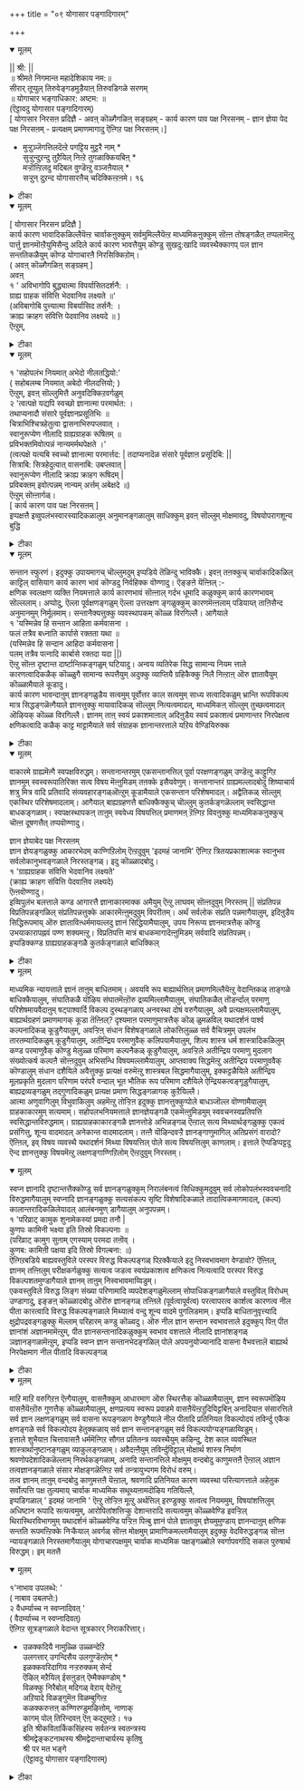 +++
title = "०९ योगासार पङ्गादिगारम्"

+++


<details open><summary>मूलम्</summary>

|| श्री: ||  
॥ श्रीमते निगमान्त महादेशिकाय नम:॥  
सीरार् तूप्पुल् तिरुवेङ्गडमुडैयाऩ् तिरुवडिगळे सरणम्  
॥ योगाचार भङ्गाधिकार: अष्टम: ॥  
(ऎट्टावदु योगासार पङ्गादिगारम्)  
[ योगासार निरसऩ प्रदिज्ञै - अवऩ् कॊळ्गैगळिऩ् सङ्ग्रहम् - कार्य कारण पाव पक्ष निरसनम् - ज्ञान ज्ञेया पेद पक्ष निरसऩम् - प्रत्यक्षम् प्रमाणमागादु ऎऩ्गिऱ पक्ष निरसऩम्।]  
* मुऱ्ऱुञ्जॆगत्तिलदॆऩ्ऱे पगट्टिय मुट्टरै नाम् *   
 सुऱ्ऱुन्दुऱन्दु तुऱैयिल् निऩ्ऱे तुगळाक्कियबिऩ् *   
 मऱ्ऱॊऩ्ऱिलदु मदिबल वुण्डॆऩ्ऱु वञ्जऩैयाल् *  
 सऱ्ऱुन् दुऱन्द योगासारऩैच् चदिक्किऩ्ऱऩमे। १६
</details>



<details><summary>टीका</summary>

* (प-रै) सॆगत्तु - इन्द लोगत्तिल्, मुऱ्ऱुम् - ऎल्ला वस्तुक्कळुम्, इलदु - इल्लाददु, ऎऩ्ऱे - ऎऩ्ऱु सॊल्लिक् कॊण्डु, पगट्टिय - (जऩङ्गळै) मयक्किऩ, मुट्टरै - मूडर्गळै, नाम्, सुऱ्ऱुम् - ऎल्लादिक्कुक्कळिलुम्, तुऱन्दु - विट्टु विट्टु, तुऱैयिल् निऩ्ऱे - (पूर्वर्गळ् निऩ्ऱ) मार्क्कत्तिलेये निऩ्ऱु कॊण्डे, तुगळाक्किय पिऩ् - सूर्णमाक्किय पिऱगु, अदावदु अवर्गळै निरागरित्त पिऱगु ऎऩ्ऱबडि, मऱ्ऱॊऩ्ऱु इलदु - वेऱु ऒऩ्ऱुम् इल्लाददु। अदावदु तुक्कम् ऎऩ्ऱबडि, पल - अऩेगविदमाऩ, मदि - ज्ञाऩम् उण्डु ऎऩ्ऱु - ज्ञाऩम् मात्तिरम् उण्डु ऎऩ्ऱु, वञ्जऩैयाल् - कबडत्तिऩाल्, (मऱ्ऱुम्) सऱ्ऱुम् तुऱन्द - सिल वस्तुक्कळै विट्टवऩाऩ, योगासारऩै सदिक्किऩ्ऱऩम् - तुण्डु तुण्डुगळागच् चॆय्गिऱोम्।
</details>



<details open><summary>मूलम्</summary>

[ योगासार निरसन प्रदिज्ञै ]  
कार्य कारण भावादिकळिल्लैयॆऩ्ऱ चार्वाकऩुक्कुम् सर्वमुमिल्लैयॆऩ्ऱ माध्यमिकऩुक्कुम् सॊऩ्ऩ तोषङ्गळैत् तप्पलामॆऩ्ऱु पार्त्तु ज्ञानमॊऩ्ऱैयुमिसैन्दु अदिले कार्य कारण भावत्तैयुम् कॊण्डु सुखदु:खादि व्यवस्थैक्कागप् पल ज्ञान सन्ततिकळैयुम् कॊण्ड योगाचारऩै निरसिक्किऱोम्।  
( अवऩ् कॊळ्गैगळिऩ् सङ्ग्रहम् ]  
अवऩ्  
१ ' अविभागोपि बुद्ध्यात्मा विपर्यासितदर्शनै: ।  
 ग्राह्य ग्राहक संवित्ति भेदवानिव लक्ष्यते ॥‘  
 (अविबागोबि पुत्त्यात्मा विबर्यासिद तर्सनै: ।  
 क्राह्य क्राहग संवित्ति पेदवानिव लक्ष्यदे ॥ )  
ऎऩ्ऱुम्,
</details>



<details><summary>टीका</summary>

१। ऒरु पिरिवुम् इल्लाद ज्ञाऩत्तिऩ् स्वरूबमाऩदु वित्यासत्तै उण्डाक्कप्पट्ट पार्वैयै उडैयवर्गळिऩाले, अऱियप्पडुगिऱ वस्तु अऱिगिऱवऩ् ज्ञाऩम् इवैगळागिऱ पेदत्तै उडैयदैप् पोल काणप्पडुगिऱदु।
</details>



<details open><summary>मूलम्</summary>

१ 'सहोपलंभ नियमात् अभेदो नीलतद्धियो:'  
( सहोबलम्ब नियमात् अबेदो नीलदत्तियो; )   
ऎऩ्ऱुम्, इवऩ् सॊल्लुमित्तै अनुवदिक्किऱवर्गळुम्   
२ 'त्वत्पक्षे यद्यपि स्वच्छो ज्ञानात्मा परमार्थत: ।  
तथाप्यनादौ संसारे पूर्वज्ञानप्रसूतिभिः ॥  
 चित्राभिश्चित्रहेतुत्वा द्वासनाभिरुपप्लवात् ।  
 स्वानुरूप्येण नीलादि ग्राह्यग्राहक रूषितम् ॥  
 प्रविभक्तमिवोत्पन्नं नान्यमर्मथपेक्षते ।'  
(त्वत्पक्षे यत्यबि स्वच्चो ज्ञानात्मा परमार्त्तद: | तदाप्यनादॆळ संसारे पूर्वज्ञाऩ प्रसूदिबि: ||  
 सित्राबि: सित्रहेदुत्वात् वासनाबि: उबप्लवात् |  
 स्वानुरूप्येण नीलादि क्राह्य क्राहग रूषिदम् |  
प्रविबक्तम् इवोत्पन्नम् नान्यम् अर्त्तम् अबेक्षदे ॥)   
ऎऩ्ऱुम् सॊऩ्ऩार्गळ्।  
[ कार्य कारण पाव पक्ष निरसऩम् ]  
इप्पक्षत्तै इव्वुपलंभस्वारस्यादिकळालुम् अनुमानङ्गळालुम् साधिक्कुम् इवऩ् सॊल्लुम् मोक्षमावदु, विषयोपरागशून्य बुद्धि
</details>



<details><summary>टीका</summary>

१। नीलरूबम् ऎऩ्ऩ, अदैप्पऱ्ऱिय ज्ञाऩम् ऎऩ्ऩ, इवैगळुक्कु ऎप्पॊऴुदुम् ऒऩ्ऱागवे (सेर्न्दे) अऱियप्पडुगिऱबडियिऩाल् इवै इरण्डुक्कुम् अबेदमे।
२। उऩ्ऩुडैय पक्षत्तिल् ज्ञाऩ स्वरूबम् उण्मैयिल् अऴुक्कऱ्ऱदु ताऩ्। अप्पडि इरुन्दबोदिलुम् आदि इल्लाद संसारत्तिल् मुऩ्बु उण्डाऩ ज्ञानत्तिऩाल् एऱ्पट्ट विसित्रमाऩ कारणङ्गळै युडैत्तायिरुप्पदिऩाल् विसित्रङ्गळाऩ वासऩैगळिऩाले कॆडुक्कप्पडुगिऱबडियिऩाल् अन्दन्द वासऩैक्कुत् तगुन्दबडि नीलरूबम् मुदलाऩ अऱियप्पड वेण्डिय वस्तुक्कळ् अऱिगिऱवऩ् इवर्गळिऩाल् कॆडुक्कप्पट्टदाय्प् पिरिक्कप्पट्टदैप् पोल उण्डाऩदु। वेऱु ऒरु वस्तुवै अबेक्षिक्किऱदिल्लै।
</details>



<details open><summary>मूलम्</summary>

सन्तान स्फुरणं। इदुक्कु उपायमागच् चॊल्लुमदुम् इप्पडिये तॆळिन्दु भाविक्कै। इवऩ् तऩक्कुच् चार्वाकादिकळिल् काट्टिल् वासियाग कार्य कारण भावं कॊण्डदु निर्वहिक्क वॊण्णादु। ऎङ्ङऩे यॆऩ्ऩिल् :-  
क्षणिक स्वलक्षण व्यक्ति नियमत्ताले कार्य कारणभावं सॊऩ्ऩाल् गर्दभ धूमादि कळुक्कुम् कार्य कारणभावम् सॊल्ललाम्। अप्पोदु, ऎल्ला पूर्वक्षणङ्गळुम् ऎल्ला उत्तरक्षण ङ्गळुक्कुम् कारणमॆऩ्ऩलाम् पडियाय्त् ताऩिसैन्द अनुमानमुम् निर्मूलमाम्। सन्तानैक्यत्तुक्कु व्यवस्थापकम् कॊळ्ळ विरगिल्लै। आगैयाले  
 १ 'यस्मिन्नेव हि सन्तान आहिता कर्मवासना ।  
 फलं तत्रैव बध्नाति कार्पासे रक्तता यथा ॥  
 (यस्मिन्नेव हि सन्दान आहिदा कर्मवासना |   
पलम् तत्रैव पत्नादि कार्बासे रक्तदा यदा ||)  
ऎऩ्ऱु सॊऩ्ऩ दृष्टान्त दार्ष्टान्तिकङ्गळुम् घटियादु। अन्वय व्यतिरेक सिद्ध सामान्य नियम त्ताले कारणत्वादिकळैक् कॊळ्ळुगै सामान्य रूपत्तैयुम् अदुक्कु व्याप्तियै ग्रहिकैक्कु निलै निऩ्ऱाऩ् ऒरु ज्ञातावैयुम् कॊळ्ळामैयाले कूडादु।  
कार्य कारण भावन्दाऩुम् ज्ञानङ्गळुडैय सत्वमुम् पूर्वोत्तर काल सत्वमुम् साध्य सत्वादिकळुम् भ्रान्ति रूपविकल्प मात्र सिद्धङ्गळॆऩ्गैयाले ज्ञानत्तुक्कु मायावादिकळ् सॊल्लुम् नित्यत्वमादल्, माध्यमिकऩ् सॊल्लुम् तुच्छत्वमादल् ऒऴियक् कॊळ्ळ विरगिल्लै। ज्ञानम् ताऩ् स्वयं प्रकाशमाऩाल् अदिऩुडैय स्वयं प्रकाशत्वं प्रमाणान्तर निरपेक्षत्व क्षणिकत्वादि कळैक् काट्ट माट्टामैयाले सर्व संग्राहक ज्ञानान्तरत्ताले यऱिय वेण्डियिरुक्क
</details>



<details><summary>टीका</summary>

१। ऎन्द सन्दाऩत्तिलेये कर्मत्तिऩ् वासऩै सेर्क्कप्पट्टिरुक्किऱदो, पञ्जिल् सिवप्पु निऱम् उण्डावदैप् पोल, अन्द सन्दाऩत्तिलेये प्रयोजऩत्तै उण्डाक्कुगिऱदु।
</details>



<details open><summary>मूलम्</summary>

वाकारमे ग्राह्यमॆऩ्गै स्वपक्षविरुद्धम्। सन्तानान्तरमुम् एकसन्तानत्तिल् पूर्वा परक्षणङ्गळुम् उण्डॆऩ्ऱु काट्टुगिऱ ज्ञानमुम् स्वस्वरूपातिरिक्त सत्व विषय मॆऩ्ऩुमिडम् तऩक्के इसैयवेणुम्। सन्तानान्तरं ग्राह्यमल्लादबोदु शिष्याचार्य शत्रु मित्र वादि प्रतिवादि संव्यवहारङ्गळ्ऒऩ्ऱुम् कूडामैयाले एकसन्तान परिशेषमादल्। अद्वैतिकळ् सॊल्लुम् एकस्थिर परिशेषमादलाम्। आगैयाल् बाह्यग्रहणत्तै बाधिक्कैक्कुच् चॊल्लुम् कुतर्कङ्गळॆल्लाम् स्वसिद्धान्त बाधकङ्गळाम्। स्वपक्षस्थापकऩ् ताऩुम् स्ववेध्य विषयत्तिल् प्रमाणमऩ् ऱॆऩ्गिऱ विवऩुक्कु माध्यमिककऩुक्कुच् चॊऩ्ऩ दूषणत्तैत् तप्पवॊण्णादु।  
  
ज्ञान ज्ञेयाबेद पक्ष निरसऩम्  
ज्ञान ज्ञेयङ्गळुक्कु आकारभेदम् काण्गिऱिलोम् ऎऩ्ऱदुवुम् 'इदमहं जानामि' ऎऩ्गिऱ त्रितयप्रकाशात्मक स्वानुभव सर्वलोकानुभवङ्गळाले निरस्तङ्गळ्। इदु कॊळ्ळादबोदु।  
 १ 'ग्राह्यग्राहक संवित्ति भेदवानिव लक्ष्यते'  
(क्राह्य क्राहग संवित्ति पेदवाऩिव लक्ष्यदे)  
 ऎऩ्ऩवॊण्णादु।  
इव्विपुलंभ बलत्ताले कण्ड आगारत्तै ज्ञानाकारमाक्क अमैयुम् ऎऩ्ऱु लाघवम् सॊऩ्ऩदुवुम् निरस्तम् || संप्रतिपन्न विप्रतिपन्नङ्गळिल् संप्रतिपन्नत्तुक्के आकारमॆऩ्ऩुमदुवुम् विपरीतम्। अर्थं सर्वलोक संप्रति पन्नमागैयालुम्, इदिऩुडैय सिद्धिरूपमाय् ऒरु ज्ञाताविऩ्धर्ममायल्लदु ज्ञानं सिद्धियामैयालुम्, उपय निरूप्य ज्ञानमात्रत्तैक् कॊण्डु उभयाकारापह्नवं पण्ण शक्यमऩ्ऱु। विप्रतिपत्ति मात्रं बाधकमागादॆऩ्ऩुमिडम् सर्ववादि संप्रतिपन्नम्।  
इप्पडिक्कण्ड ग्राह्यग्राहकङ्गळै कुतर्कङ्गळाले बाधिक्किल्
</details>



<details><summary>टीका</summary>

१ १२७-म् पक्कम् पार्क्क
</details>



<details open><summary>मूलम्</summary>

माध्यमिक न्यायत्ताले ज्ञानं ताऩुम् बाधितमाम्। अवयवि रूप बाह्यार्थत्तिल् प्रमाणमिल्लैयॆऩ्ऱु वेदान्तिकळ् ताङ्गळे बाधिक्कैयालुम्, संघातिकळै यॊऴिय संघातमॆऩ्ऱॊरु द्रव्यमिल्लामैयालुम्, संघातिकळैत् तॊडर्न्दाल् परमाणु परिशेषमायवैदाऩुम् षट्पाश्वार्दि विकल्प दुस्थङ्गळाय् अनवस्था दोषं वरुगैयालुम्, अवै प्रत्यक्षमल्लामैयालुम्, बाह्यार्थग्रहणं प्रमाणमागक् कूडा तॆऩ्ऩिल्? दृश्यमाऩ परमाणुमात्रत्तैक् कॊळ् ळुमळविल् यथादर्शनं पार्श्व कल्पनादिकळ् कूडुगैयालुम्, अवऱ्ऱिऩ् संधान विशेषङ्गळाले लोकत्तिलुळ्ळ सर्व वैचित्रमुम् उपलंभ तारतम्यादिकळुम् कूडुगैयालुम्, अतीन्द्रिय परमाणुवैक् कलिपयामैयालुम्, शिल्प शास्त्र धर्म शास्त्रादिकळिलुम् कण्ड परमाणुवैक् कॊण्डु मेलुळ्ळ परिमाण कल्पनैकळ् कूडुगैयालुम्, अवऱ्ऱिले अतीन्द्रिय परमाणु मुदलाग संख्योत्कर्ष कल्पऩै सॊऩ्ऩदुवुम् अभिसन्धि विषयमल्लामैयालुम्, आप्तवाक्य सिद्धमॆऩ्ऱु अतीन्द्रिय परमाणुववैक् कॊण्डालुम् संधान दशैयिले अवैत्तुक्कु प्रत्यक्षं वरुमॆऩ्ऱु शास्त्रबल सिद्धमागैयालुम्, इक्कट्टळैयिले अतीन्द्रिय मूलप्रकृति मुदलाग परिणाम परंपरै वन्दाल् भूत भौतिक रूप परिमाण दशैयिले ऐन्द्रियकत्वङ्गूडुगैयालुम्, बाह्यद्रव्यङ्गळुम् तद्गुणादिकळुम् प्रत्यक्ष प्रमाण सिद्धङ्गळागक् कुऱैयिल्लै।  
आत्मा अणुवागिलुम् विभुवाकिलुम् अहमॆऩ्ऱु तोऱ्ऱिऩ इदुक्कु ज्ञानत्तुक्कुप्पोले बाधञ्जॊल्ल वॊण्णामैयालुम् ग्राहकाकारमुम् सत्यमाम्। सहोपलभनियमत्ताले ज्ञानज्ञेयङ्गळै एकमॆऩ्ऩुमिडमुम् स्ववचनस्वप्रतिपत्ति स्वसिद्धान्तविरुद्धमाम्। ग्राह्यग्राहकाकारङ्गळै ज्ञानत्तोडे अभिन्नङ्गळ् ऎऩ्ऱाल् सत्य मिथ्यार्थङ्गळुक्कु एकत्वं प्रसंगित्तु, शून्य वादमादल् अनेकान्त वादमादलाम्। तऩ्ऩै यॊऴिन्दवऱ्ऱै ज्ञानङ्गाणुमागिल् अतिप्रसंगं वारादो? ऎऩ्ऩिल्, इव् विषय व्यवस्थै यथादर्शनं मिथ्या विषयत्तिल् पोले सत्य विषयत्तिलुम् काणलाम्। इत्ताले ऎप्पडिप्पट्टदु ऎन्द ज्ञानत्तुक्कु विषयमॆऩ्ऱु लक्षणङ्गाण्गिऱिलोम् ऎऩ्ऱदुवुम् निरस्तम्।
</details>



<details open><summary>मूलम्</summary>

स्वप्न ज्ञानादि दृष्टान्तत्तैक्कॊण्डु सर्व ज्ञानङ्गळुक्कुम् निरालंबनत्वं सिधिक्कुमदुवुम् सर्व लोकोपलंभस्ववचनादि विरुद्धमागैयालुम् स्वप्नादि ज्ञानङ्गळुक्कु सत्यसंकल्प सृष्टि विशेषादिकळाले तादात्विकमागमादल्, (कल्प) कालान्तरादिकळिलेयादल् आलंबनमुण् डागैयालुम् अनुपपन्नम्।  
१ 'परिव्राट् कामुक शुनामेकस्यां प्रमदा तनौ |  
 कुणपः कामिनी भक्ष्या इति तिस्रो विकल्पनाः ॥   
(परिव्राट् कामुग सुऩाम् एगस्याम् परमदा तऩॊव् ।  
 कुणब: कामिऩी पक्षया इदि तिस्रो विगल्बना: ॥)  
ऎऩ्गिऱबडिये बाह्यवस्तुविले परस्पर विरुद्ध विकल्पङ्गळ् पिऱक्कैयाले इदु निस्वभावमाग वेण्डावो? ऎऩ्ऩिल्, ज्ञानम् तऩ्ऩिलुम् परीक्षकर्गळुक्कु सत्यत्व जडत्व स्वयंप्रकाशत्व क्षणिकत्व नित्यत्वादि परस्पर विरुद्ध विकल्पशतमुण्डागैयाले ज्ञानम् ताऩुम् निस्वभावमाय्विडुम्।  
एकवस्तुविले विरुद्ध लिङ्ग संख्या परिणामादि व्यपदेशङ्गळुमॆल्लाम् सोपाधिकङ्गळागैयाले वस्तुविल् विरोधम् उण्डागादु, इङ्ङऩ् कॊळ्ळादबोदु ऒरॊरु ज्ञानङ्गळ् तऩ्ऩिले (पूर्वत्वापूर्वत्व) परत्वापरत्व कार्शत्व कारणत्व नील पीता कारत्वादि विरुद्ध विकल्पङ्गळाले मिथ्यात्वं वन्दु शून्य वादमे पुगलिडमाम्। इप्पडि बाधितानुवृत्त्यादि क्षुद्रोपद्रवङ्गळुक्कु मॆल्लाम् परिहारम् कण्डु कॊळ्वदु। ऒरु नील ज्ञान सन्तान स्वभावत्ताले इदुक्कुप् पिऩ् पीत ज्ञानांशं अज्ञानमामॆऩ्ऱुम्, पीत ज्ञानसन्तानादिकळुक्कुम् स्वभाव वशत्ताले नीलादि ज्ञानांशङ्गळ् ञज्ञानङ्गळामॆऩ्ऱुम्, इप्पडि स्वप्न ज्ञान सन्तानभेदङ्गळिल् पोले अपयनुयोज्यानादि वासना वैभवत्तालॆ बाह्यार्थ निरपेक्षमाग नील पीतादि विकल्पङ्गळ्
</details>



<details><summary>टीका</summary>

१। ऒरु स्त्रीयिऩुडयै सरीरत्तिल् सन्यासि कामत्तै उडैय पुरुषऩ् नाय् इवैगळुक्कु पिणम् युवदि साप्पिडक्कूडिय वस् तु ऎऩ्ऱु मूऩ्ऱु कल्बऩै उण्डागिऩ्ऱऩ।
</details>



<details open><summary>मूलम्</summary>

माऱि माऱि वरुगिऱऩ ऎऩ्गैयालुम्, वासऩैक्कुम् आधारमाग ऒरु स्थिरत्तैक् कॊळ्ळामैयालुम्, ज्ञान स्वरूपमॊऴिय वासऩैयॆऩ्ऱॊरु गुणत्तैक् कॊळ्ळामैयालुम्, क्षणप्रत्यय स्वरूप प्रवाहमे वासऩैयॆऩ्ऱऱुदियिट्टबिऩ् अनादियाऩ संसारत्तिले सर्व ज्ञान लक्षणङ्गळुम् सर्व वासना रूपङ्गळाग वेण्डुगैयाले नील पीतादि प्रतिनियत विकल्पोदयं तविर्न्दु एकैक क्षणङ्गळे सर्व विकल्पोदय हेतुक्कळाय् सर्व ज्ञान सन्तानङ्गळुम् सर्व विकल्पयोग्यङ्गळाय्विडुम्।  
इत्ताले शुभैयाऩ चित्तावासऩै धर्ममॆऩ्गिऱ सौगत प्रतितन्त्र व्यवस्थैयुम् कऴिन्दु, देश काल व्यवस्थित शास्त्रार्थानुष्टानङ्गळुम् व्याकुलङ्गळाम्। अवैदऩ्ऩैयुम् तविर्न्दुविट्टाल् मोक्षार्थ शास्त्र निर्माण श्रवणोपदेशादिकळॆल्लाम् निरर्थकङ्गळाम्, अनादि सन्तानत्तिले मोक्षमुम् वन्दबोदु काणुमत्तऩै ऎऩ्ऱाल् अज्ञान तत्वज्ञानङ्गळाले संसार मोक्षङ्गळॆऩ्गिऱ सर्व तन्त्रायुभ्पगम विरोधं वरुम्।  
तत्व ज्ञानम् ताऩुम् वन्दबोदु काणुमत्तऩै यॆऩ्ऱाल्, श्रवणादि प्रतिनियत कारण व्यवस्था परित्यागत्ताले अहेतुक सर्वोत्पत्ति पक्ष तुल्यमाय् चार्वाक माध्यमिक सथूथ्यऩामदॊऴिय गतियिल्लै,  
इप्पडिगळाल् ' इदमहं जानामि ' ऎऩ्ऱु तोऱ्ऱिऩ मूऩ्ऱु अर्थत्तिल् इरण्डुक्कु सत्वत्व नियममुम्, विषयांशत्तिलुम् अधिष्टान रूपादि सत्यत्वमुम्, आरोपितांशत्तिऱ्कु देशान्तरादि सत्यत्वमुम् कॊळ्ळवेण्डि इवऱ्ऱिल् थिरास्थिरविभागमुम् यथादर्शनं कॊळ्ळवेण्डि पऱ्ऱिऩ पिऩ्बु ज्ञानं पोले ज्ञातावुम् ज्ञेयमुमुण्डाय् ज्ञानन्दाऩुम् क्षणिक सन्तति रूपमऩ्ऱिक्के निऱ्कैयाल् अवर्गळ् सॊऩ्ऩ मोक्षमुम् प्रामाणिकमल्लामैयालुम् इदुक्कु वेदविरुद्धङ्गळ् सॊऩ्ऩ न्यायङ्गळाले निरस्तमागैयालुम् योगाचारपक्षमुम् चार्वाक माध्यमिक पक्षङ्गळ्बोले स्वर्गापवर्गादि सकल पुरुषार्थ विरुद्धम्। इम् मतत्तै
</details>



<details open><summary>मूलम्</summary>

१'नाभाव उपलब्धे: '  
( नाबाव उबलप्ते:)  
२ वैधर्म्याच्च न स्वप्नादिवत् '  
( वैदर्म्याच्च न स्वप्नादिवत्)  
 ऎऩ्गिऱ सूत्रङ्गळाले वेदान्त सूत्रकारर् निराकरित्तार्।  
* उळक्कदियै नामुळ्ळि उळ्ळन्देऱि  
उलगत्तार् उगन्दिसैय उलगुण्डॆऩ्ऱोम् *  
 इळक्कवरिदागिय नऱ्ऱरुक्कम् सेर्न्द  
ऎऴिल् मऱैयिल् ईसऩुडऩ् ऎम्मैक्कण्डोम् *   
विळक्कु निरैबोल् मदिगळ् वेऱाय् वेऱॊऩ्ऱु  
अऱियादे विळङ्गुमॆऩ विळम्बुगिऩ्ऱ  
 कळक्करुत्तऩ् कण्णिरण्डुमऴित्तोम्, नाणाक्  
 कागम् पोल् तिरिन्दवऩ् ऎऩ् कदऱुमाऱे। १७  
इति श्रीकवितार्किकसिंहस्य सर्वतन्त्र स्वतन्त्रस्य  
श्रीमद्वेङ्कटनाथस्य श्रीमद्वेदान्ताचार्यस्य कृतिषु  
श्री पर मत भङ्गे  
(ऎट्टावदु योगासार पङ्गादिगारम्)
</details>



<details><summary>टीका</summary>

१। सारी- सु २-२-२७ वॆळि वस्तुक्कळिऩ् अबावम् इल्लै नम्माल् अऱियप्पट्टिरुप्पदिऩाल्
२। सरी- सू २-२-२८ स्वप्नत्तिल् उण्डाऩ ज्ञाऩत्तिऱ्कु विरुत्तमाऩ स्वबावम् इरुप्पदिऩाल् स्वप्नत्तिल् उण्डागुम् ज्ञाऩत्तैप्पोल् अल्ल, विऴित्तुक्कॊण्डिरुक्कुम् पॊऴुदु उण्डागुम् ज्ञानम्।
* (प-रै) उळक्कदियै - मऩदु स्वरसमाग प्रव्रुत्तिक्किऱ मार्क्कत्तै, उळ्ळि - योसित्तु, उळ्ळम्देऱि - मऩदिल् निच्चयम् उण्डागि, उलगत्तार् लोगत्तिल् इरुक्कुम् ऎल्लोरुम्, उगन्दु -सन्दोषित्तु, इसैय - अङ्गीगरिक्कुम्बडियाग, नाम्, उलगु - लोगम्, उण्डु ऎऩ्ऱोम् - उण्डॆऩ्ऱु निरूबित्तोम्, इळक्क- इळगुम्बडि सॆय्वदऱ्कु, अरिदागिय असक्यमाऩ, नल् - नल्ल, तरुक्कम् सेर्न्द- तर्क्कत्तुडऩ् कूडिय, ऎऴिल् मऱैयिल्-प्रगासित्तुक्कॊण्डिरुक्किऱ वेदत्तिल्, ईसऩुडऩ् - सर्वेसुवरऩुडऩ् कूड, ऎम्मै - जीवात्माक्कळैयुम्, कण्डोम्-पार्त्तोम्, विळक्कुनिरैबोल् - विळक्किऩ् वरिसैयैप् पोल, मदिगळ् वेऱाय् - पुत्तियिऩ् सन्दाऩङ्गळ् तऩित्तऩियाय्, वेऱॊऩ्ऱु अऱियादे - तऩ्ऩै वेऱॊरु ज्ञाऩम् अऱियामल्, विळङ्गुम् प्रगासिक्कुम्, ऎऩ- ऎऩ्ऱु विळम्बुगिऩ्ऱ सॊल्लुगिऱ, कळक्करुत्तऩ् - कळ्ळर्गळुडैय करुत्तैयुडैयवऩुडैय, कण् इरण्डुम् - इरण्डु कण्गळैयुम्, इवऩ्- इन्द योगासारऩ्, नाणाक्कागम्बोल् - वॆट्कम् इल्लाद कागासुरऩैप्पोल, तिरिन्दु लोगङ्गळै ऎल्लाम् परिप्रमित्तु। (सुऱ्ऱि), कदऱुमाऱु- कत्तुम् प्रगारम्, अऴित्तोम्- अवऩ् सॊल्लुगिऱ प्रत्यक्षम् अऩुमाऩम् इवैगळै निरागरित्तोम्।
</details>

